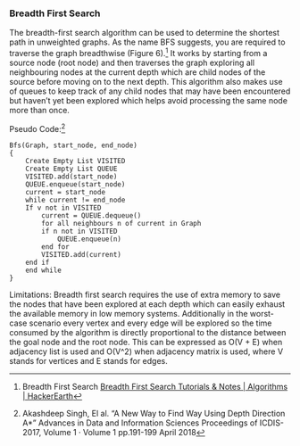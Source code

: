 ### Breadth First Search

The breadth-first search algorithm can be used to determine the shortest path in unweighted graphs. As the name BFS  suggests, you are required to traverse the graph breadthwise (Figure 6).[^16] It works by starting from a source node (root node) and then traverses the graph exploring all neighbouring nodes at the current depth which are child nodes of the source before moving on to the next depth. This algorithm also makes use of queues to keep track of any child nodes that may have been encountered but haven’t yet been explored which helps avoid processing the same node more than once.

Pseudo Code:[^17]
```
Bfs(Graph, start_node, end_node)
{
	Create Empty List VISITED
	Create Empty List QUEUE
	VISITED.add(start_node)
	QUEUE.enqueue(start_node)
	current = start_node
	while current != end_node
	If v not in VISITED
        current = QUEUE.dequeue()
        for all neighbours n of current in Graph
        if n not in VISITED
		    QUEUE.enqueue(n)
        end for
        VISITED.add(current)
	end if
	end while
}
```

Limitations:
Breadth first search requires the use of extra memory to save the nodes that have been explored at each depth which can easily exhaust the available memory in low memory systems. Additionally in the worst-case scenario every vertex and every edge will be explored so the time consumed by the algorithm is directly proportional to the distance between the goal node and the root node. This can be expressed as O(V + E) when adjacency list is used and O(V^2) when adjacency matrix is used, where V stands for vertices and E stands for edges.

[^16]: Breadth First Search [Breadth First Search Tutorials & Notes | Algorithms | HackerEarth](https://www.hackerearth.com/practice/algorithms/graphs/breadth-first-search/tutorial/)
[^17]: Akashdeep Singh, El al. “A New Way to Find Way Using Depth Direction A*” Advances in Data and Information Sciences Proceedings of ICDIS-2017, Volume 1 · Volume 1 pp.191-199 April 2018
